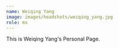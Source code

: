 ```yaml
---
name: Weiqing Yang
image: images/headshots/weiqing_yang.jpg
role: ms
---
```


This is Weiqing Yang's Personal Page.